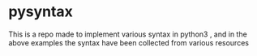 # pysyntax
This is a repo made to implement various syntax in python3 , and in the above examples the syntax have been collected from various resources 
